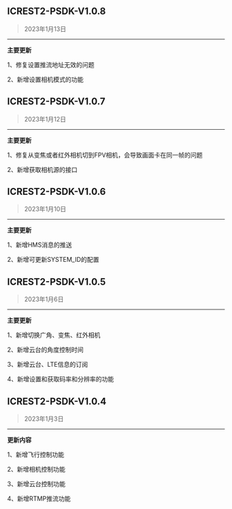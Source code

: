 
## ICREST2-PSDK-V1.0.8 
> 2023年1月13日

------

**主要更新**

1、修复设置推流地址无效的问题

2、新增设置相机模式的功能

## ICREST2-PSDK-V1.0.7  
> 2023年1月12日

------

**主要更新**

1、修复从变焦或者红外相机切到FPV相机，会导致画面卡在同一帧的问题

2、新增获取相机源的接口

## ICREST2-PSDK-V1.0.6  
> 2023年1月10日

------

**主要更新**

1、新增HMS消息的推送

2、新增可更新SYSTEM_ID的配置

## ICREST2-PSDK-V1.0.5                                                                      

> 2023年1月6日

------

**主要更新**

1、新增切换广角、变焦、红外相机

2、新增云台的角度控制时间

3、新增云台、LTE信息的订阅

4、新增设置和获取码率和分辨率的功能

## ICREST2-PSDK-V1.0.4                                                                      

> 2023年1月3日

------

**更新内容**

1、新增飞行控制功能

2、新增相机控制功能

3、新增云台控制功能

4、新增RTMP推流功能